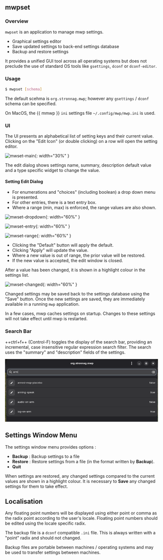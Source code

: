 ## mwpset

### Overview

`mwpset` is an application to manage mwp settings.

* Graphical settings editor
* Save updated settings to back-end settings database
* Backup and restore settings

It provides a unified GUI tool across all operating systems but does not preclude the use of standard OS tools like `gsettings`, `dconf` or `dconf-editor`.

### Usage

``` bash
$ mwpset [schema]
```

The default scehma is `org.stronnag.mwp`; however any `gsettings` / `dconf` schema can be specified.

On MacOS, the {{ mmwp }} `ini` settings file `~/.config/mwp/mwp.ini` is used.


### UI

The UI presents an alphabetical list of setting keys and their current value. Clicking on the "Edit Icon" (or double clicking) on a row will open the setting editor.

![mwset-main](images/mwpset-main.png){: width="30%" }

The edit dialog shows settings name, summary, description default value and a type specific widget to change the value.

#### Setting Edit Dialog

* For enumerations and "choices" (including boolean) a drop down menu is presented.
* For other entries, there is a text entry box.
* Where a range (min, max) is enforced, the range values are also shown.

![mwset-dropdown](images/mwpset-dropdown.png){: width="60%" }

![mwset-entry](images/mwpset-entry.png){: width="60%" }

![mwset-range](images/mwpset-range.png){: width="60%" }

* Clicking the "Default" button will apply the default.
* Clicking "Apply" will update the value.
* Where a new value is out of range, the prior value will be restored.
* If the new value is accepted, the edit window is closed.

After a value has been changed, it is shown in a highlight colour in the settings list.

![mwset-changed](images/mwpset-changed.png){: width="60%" }

Changed settings may be saved back to the settings database using the "Save" button. Once the new settings are saved, they are immediately available in a running `mwp` application.

In a few cases, mwp caches settings on startup. Changes to these settings will not take effect until mwp is restarted.

### Search Bar

++ctrl+f++ (Control-F) toggles the display of the search bar, providing an incremental, case insensitive regular expression search filter. The search uses the "summary" and "description" fields of the settings.

![mwset-search](images/set-search.png)


## Settings Window Menu

The settings window menu provides options :

* **Backup** : Backup settings to a file
* **Restore** : Restore settings from a file (in the format written by **Backup**).
* **Quit**

When settings are restored, any changed settings  compared to the current values are shown in a highlight colour. It is necessary to **Save** any changed settings for them to take effect.

## Localisation

Any floating point numbers will be displayed using either point or comma as the radix point according to the user's locale. Floating point numbers should be edited using the locale specific radix.

The backup file is a `dconf` compatible `.ini` file. This is always written with a "point" radix and should not changed.

Backup files are portable between machines / operating systems and may be used to transfer settings between machines.
